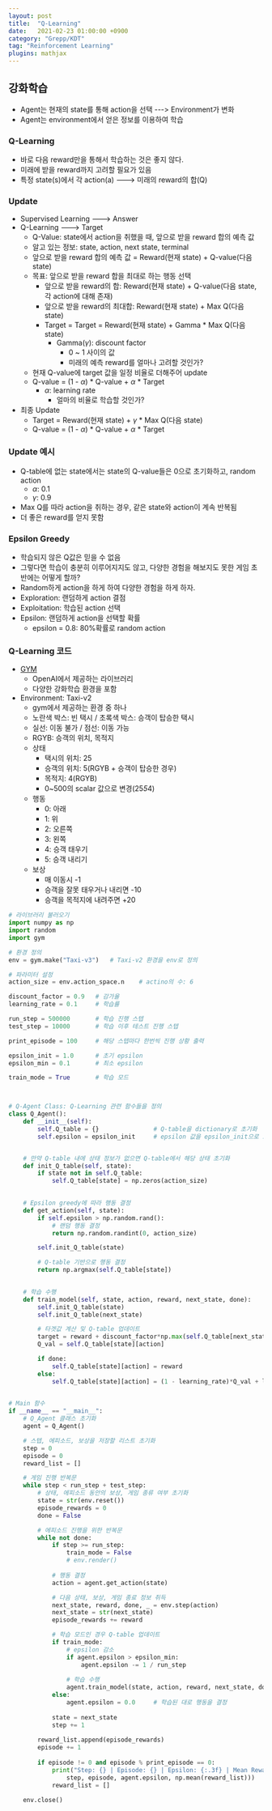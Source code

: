 ```yaml
---
layout: post
title:  "Q-Learning"
date:   2021-02-23 01:00:00 +0900
category: "Grepp/KDT"
tag: "Reinforcement Learning"
plugins: mathjax
---
```


## 강화학습
- Agent는 현재의 state를 통해 action을 선택 ---> Environment가 변화
- Agent는 environment에서 얻은 정보를 이용하여 학습

### Q-Learning
- 바로 다음 reward만을 통해서 학습하는 것은 좋지 않다.
- 미래에 받을 reward까지 고려할 필요가 있음
- 특정 state(s)에서 각 action(a) ---> 미래의 reward의 합(Q)

### Update
- Supervised Learning ---> Answer
- Q-Learning ---> Target
    - Q-Value: state에서 action을 취했을 때, 앞으로 받을 reward 합의 예측 값
    - 알고 있는 정보: state, action, next state, terminal
    - 앞으로 받을 reward 합의 예측 값 = Reward(현재 state) + Q-value(다음 state)
    - 목표: 앞으로 받을 reward 합을 최대로 하는 행동 선택
        - 앞으로 받을 reward의 합: Reward(현재 state) + Q-value(다음 state, 각 action에 대해 존재)
        - 앞으로 받을 reward의 최대합: Reward(현재 state) + Max Q(다음 state)
        - Target = Target = Reward(현재 state) + Gamma * Max Q(다음 state)
            - Gamma($\gamma$): discount factor
                - 0 ~ 1 사이의 값
                - 미래의 예측 reward를 얼마나 고려할 것인가?
    - 현재 Q-value에 target 값을 일정 비율로 더해주어 update
    - Q-value = (1 - $\alpha$) * Q-value + $\alpha$ * Target
        - $\alpha$: learning rate
            - 얼마의 비율로 학습할 것인가?
- 최종 Update
    - Target = Reward(현재 state) + $\gamma$ * Max Q(다음 state)
    - Q-value = (1 - $\alpha$) * Q-value + $\alpha$ * Target


### Update 예시
- Q-table에 없는 state에서는 state의 Q-value들은 0으로 초기화하고, random action
    - $\alpha$: 0.1
    - $\gamma$: 0.9
- Max Q를 따라 action을 취하는 경우, 같은 state와 action이 계속 반복됨
- 더 좋은 reward를 얻지 못함


### Epsilon Greedy
- 학습되지 않은 Q값은 믿을 수 없음
- 그렇다면 학습이 충분히 이루어지지도 않고, 다양한 경험을 해보지도 못한 게임 초반에는 어떻게 할까?
- Random하게 action을 하게 하여 다양한 경험을 하게 하자.
- Exploration: 랜덤하게 action 결점
- Exploitation: 학습된 action 선택
- Epsilon: 랜덤하게 action을 선택할 확률
    - epsilon = 0.8: 80%확률로 random action


### Q-Learning 코드
- [GYM](https://gym.openai.com)
    - OpenAI에서 제공하는 라이브러리
    - 다양한 강화학습 환경을 포함
- Environment: Taxi-v2
    - gym에서 제공하는 환경 중 하나
    - 노란색 박스: 빈 택시 / 초록색 박스: 승객이 탑승한 택시
    - 실선: 이동 불가 / 점선: 이동 가능
    - RGYB: 승객의 위치, 목적지
    - 상태
        - 택시의 위치: 25
        - 승객의 위치: 5(RGYB + 승객이 탑승한 경우)
        - 목적지: 4(RGYB)
        - 0~500의 scalar 값으로 변경(25*5*4)
    - 행동
        - 0: 아래
        - 1: 위
        - 2: 오른쪽
        - 3: 왼쪽
        - 4: 승객 태우기
        - 5: 승객 내리기
    - 보상
        - 매 이동시 -1
        - 승객을 잘못 태우거나 내리면 -10
        - 승객을 목적지에 내려주면 +20

```python
# 라이브러리 불러오기
import numpy as np
import random
import gym

# 환경 정의
env = gym.make("Taxi-v3")   # Taxi-v2 환경을 env로 정의

# 파라미터 설정
action_size = env.action_space.n    # actino의 수: 6

discount_factor = 0.9   # 감가율
learning_rate = 0.1     # 학습률

run_step = 500000       # 학습 진행 스텝
test_step = 10000       # 학습 이후 테스트 진행 스텝

print_episode = 100     # 해당 스텝마다 한번씩 진행 상황 출력

epsilon_init = 1.0      # 초기 epsilon
epsilon_min = 0.1       # 최소 epsilon

train_mode = True       # 학습 모드



# Q-Agent Class: Q-Learning 관련 함수들을 정의
class Q_Agent():
    def __init__(self):
        self.Q_table = {}               # Q-table을 dictionary로 초기화
        self.epsilon = epsilon_init     # epsilon 값을 epsilon_init으로 초기화


    # 만약 Q-table 내에 상태 정보가 없으면 Q-table에서 해당 상태 초기화
    def init_Q_table(self, state):
        if state not in self.Q_table:
            self.Q_table[state] = np.zeros(action_size)
    

    # Epsilon greedy에 따라 행동 결정
    def get_action(self, state):
        if self.epsilon > np.random.rand():
            # 랜덤 행동 결정
            return np.random.randint(0, action_size)

        self.init_Q_table(state)

        # Q-table 기반으로 행동 결정
        return np.argmax(self.Q_table[state])
    

    # 학습 수행
    def train_model(self, state, action, reward, next_state, done):
        self.init_Q_table(state)
        self.init_Q_table(next_state)

        # 타겟값 계산 및 Q-table 업데이트
        target = reward + discount_factor*np.max(self.Q_table[next_state])
        Q_val = self.Q_table[state][action]

        if done:
            self.Q_table[state][action] = reward
        else:
            self.Q_table[state][action] = (1 - learning_rate)*Q_val + learning_rate*target

    
# Main 함수
if __name__ == "__main__":
    # Q_Agent 클래스 초기화
    agent = Q_Agent()

    # 스텝, 에피소드, 보상을 저장할 리스트 초기화
    step = 0
    episode = 0
    reward_list = []

    # 게임 진행 반복문
    while step < run_step + test_step:
        # 상태, 에피소드 동안의 보상, 게임 종류 여부 초기화
        state = str(env.reset())
        episode_rewards = 0
        done = False

        # 에피소드 진행을 위한 반복문
        while not done:
            if step >= run_step:
                train_mode = False
                # env.render()
            
            # 행동 결정
            action = agent.get_action(state)

            # 다음 상태, 보상, 게임 종료 정보 취득
            next_state, reward, done, _ = env.step(action)
            next_state = str(next_state)
            episode_rewards += reward

            # 학습 모드인 경우 Q-table 업데이트
            if train_mode:
                # epsilon 감소
                if agent.epsilon > epsilon_min:
                    agent.epsilon -= 1 / run_step
                
                # 학습 수행
                agent.train_model(state, action, reward, next_state, done)
            else:
                agent.epsilon = 0.0     # 학습된 대로 행동을 결정
            
            state = next_state
            step += 1
        
        reward_list.append(episode_rewards)
        episode += 1
    
        if episode != 0 and episode % print_episode == 0:
            print("Step: {} | Episode: {} | Epsilon: {:.3f} | Mean Rewards: {:.3f}".format(
                step, episode, agent.epsilon, np.mean(reward_list)))
            reward_list = []
    
    env.close()
```